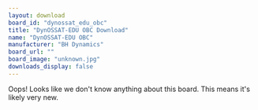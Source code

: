 ```yaml
---
layout: download
board_id: "dynossat_edu_obc"
title: "DynOSSAT-EDU OBC Download"
name: "DynOSSAT-EDU OBC"
manufacturer: "BH Dynamics"
board_url: ""
board_image: "unknown.jpg"
downloads_display: false
---
```


Oops! Looks like we don't know anything about this board. This means it's likely very new.
